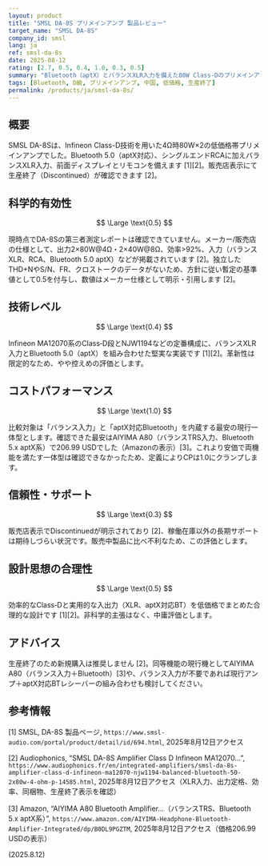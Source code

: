 ```yaml
---
layout: product
title: "SMSL DA-8S プリメインアンプ 製品レビュー"
target_name: "SMSL DA-8S"
company_id: smsl
lang: ja
ref: smsl-da-8s
date: 2025-08-12
rating: [2.7, 0.5, 0.4, 1.0, 0.3, 0.5]
summary: "Bluetooth（aptX）とバランスXLR入力を備えた80W Class-Dのプリメインアンプ（生産終了品）"
tags: [Bluetooth, D級, プリメインアンプ, 中国, 低価格, 生産終了]
permalink: /products/ja/smsl-da-8s/
---
```

## 概要

SMSL DA-8Sは、Infineon Class-D技術を用いた4Ω時80W×2の低価格帯プリメインアンプでした。Bluetooth 5.0（aptX対応）、シングルエンドRCAに加えバランスXLR入力、前面ディスプレイとリモコンを備えます [1][2]。販売店表示にて生産終了（Discontinued）が確認できます [2]。

## 科学的有効性

$$ \Large \text{0.5} $$

現時点でDA-8Sの第三者測定レポートは確認できていません。メーカー/販売店の仕様として、出力2×80W@4Ω・2×40W@8Ω、効率>92%、入力（バランスXLR、RCA、Bluetooth 5.0 aptX）などが掲載されています [2]。独立したTHD+NやS/N、FR、クロストークのデータがないため、方針に従い暫定の基準値として0.5を付与し、数値はメーカー仕様として明示・引用します [2]。

## 技術レベル

$$ \Large \text{0.4} $$

Infineon MA12070系のClass‑D段とNJW1194などの定番構成に、バランスXLR入力とBluetooth 5.0（aptX）を組み合わせた堅実な実装です [1][2]。革新性は限定的なため、やや控えめの評価とします。

## コストパフォーマンス

$$ \Large \text{1.0} $$

比較対象は「バランス入力」と「aptX対応Bluetooth」を内蔵する最安の現行一体型とします。確認できた最安はAIYIMA A80（バランスTRS入力、Bluetooth 5.x aptX系）で206.99 USDでした（Amazonの表示）[3]。これより安価で両機能を満たす一体型は確認できなかったため、定義によりCPは1.0にクランプします。

## 信頼性・サポート

$$ \Large \text{0.3} $$

販売店表示でDiscontinuedが明示されており [2]、稼働在庫以外の長期サポートは期待しづらい状況です。販売中製品に比べ不利なため、この評価とします。

## 設計思想の合理性

$$ \Large \text{0.5} $$

効率的なClass‑Dと実用的な入出力（XLR、aptX対応BT）を低価格でまとめた合理的な設計です [1][2]。非科学的主張はなく、中庸評価とします。

## アドバイス

生産終了のため新規購入は推奨しません [2]。同等機能の現行機としてAIYIMA A80（バランス入力＋Bluetooth）[3]や、バランス入力が不要であれば現行アンプ＋aptX対応BTレシーバーの組み合わせも検討してください。

## 参考情報

[1] SMSL, DA-8S 製品ページ, `https://www.smsl-audio.com/portal/product/detail/id/694.html`, 2025年8月12日アクセス

[2] Audiophonics, “SMSL DA-8S Amplifier Class D Infineon MA12070…”, `https://www.audiophonics.fr/en/integrated-amplifiers/smsl-da-8s-amplifier-class-d-infineon-ma12070-njw1194-balanced-bluetooth-50-2x80w-4-ohm-p-14585.html`, 2025年8月12日アクセス（XLR入力、出力定格、効率、同梱物、生産終了表示を確認）

[3] Amazon, “AIYIMA A80 Bluetooth Amplifier…（バランスTRS、Bluetooth 5.x aptX系）”, `https://www.amazon.com/AIYIMA-Headphone-Bluetooth-Amplifier-Integrated/dp/B0DL9PGZTM`, 2025年8月12日アクセス（価格206.99 USDの表示）

(2025.8.12)